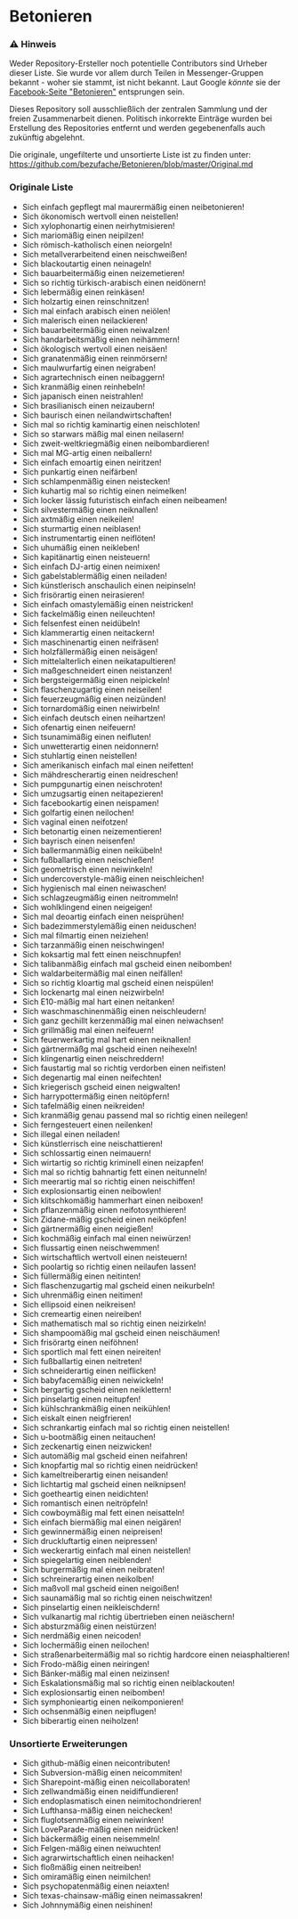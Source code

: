 # Betonieren

### :warning: Hinweis
Weder Repository-Ersteller noch potentielle Contributors sind Urheber dieser Liste. Sie wurde vor allem durch Teilen in Messenger-Gruppen bekannt - woher sie stammt, ist nicht bekannt. Laut Google *könnte* sie der [Facebook-Seite "Betonieren"](https://de-de.facebook.com/pg/Betonieren) entsprungen sein.

Dieses Repository soll ausschließlich der zentralen Sammlung und der freien Zusammenarbeit dienen. Politisch inkorrekte Einträge wurden bei Erstellung des Repositories entfernt und werden gegebenenfalls auch zukünftig abgelehnt.

Die originale, ungefilterte und unsortierte Liste ist zu finden unter: https://github.com/bezufache/Betonieren/blob/master/Original.md

### Originale Liste
* Sich einfach gepflegt mal maurermäßig einen neibetonieren!
* Sich ökonomisch wertvoll einen neistellen!
* Sich xylophonartig einen neirhytmisieren!
* Sich mariomäßig einen neipilzen!
* Sich römisch-katholisch einen neiorgeln!
* Sich metallverarbeitend einen neischweißen!
* Sich blackoutartig einen neinageln!
* Sich bauarbeitermäßig einen neizemetieren!
* Sich so richtig türkisch-arabisch einen neidönern!
* Sich lebermäßig einen reinkäsen!
* Sich holzartig einen reinschnitzen!
* Sich mal einfach arabisch einen neiölen!
* Sich malerisch einen neilackieren!
* Sich bauarbeitermäßig einen neiwalzen!
* Sich handarbeitsmäßig einen neihämmern!
* Sich ökologisch wertvoll einen neisäen!
* Sich granatenmäßig einen reinmörsern!
* Sich maulwurfartig einen neigraben!
* Sich agrartechnisch einen neibaggern!
* Sich kranmäßig einen reinhebeln!
* Sich japanisch einen neistrahlen!
* Sich brasilianisch einen neizaubern!
* Sich baurisch einen neilandwirtschaften!
* Sich mal so richtig kaminartig einen neischloten!
* Sich so starwars mäßig mal einen neilasern!
* Sich zweit-weltkriegmäßig einen neibombardieren!
* Sich mal MG-artig einen neiballern!
* Sich einfach emoartig einen neiritzen!
* Sich punkartig einen neifärben!
* Sich schlampenmäßig einen neistecken!
* Sich kuhartig mal so richtig einen neimelken!
* Sich locker lässig futuristisch einfach einen neibeamen!
* Sich silvestermäßig einen neiknallen!
* Sich axtmäßig einen neikeilen!
* Sich sturmartig einen neiblasen!
* Sich instrumentartig einen neiflöten!
* Sich uhumäßig einen neikleben!
* Sich kapitänartig einen neisteuern!
* Sich einfach DJ-artig einen neimixen!
* Sich gabelstablermäßig einen neiladen!
* Sich künstlerisch anschaulich einen neipinseln!
* Sich frisörartig einen neirasieren!
* Sich einfach omastylemäßig einen neistricken!
* Sich fackelmäßig einen neileuchten!
* Sich felsenfest einen neidübeln!
* Sich klammerartig einen neitackern!
* Sich maschinenartig einen neifräsen!
* Sich holzfällermäßig einen neisägen!
* Sich mittelalterlich einen neikatapultieren!
* Sich maßgeschneidert einen neistanzen!
* Sich bergsteigermäßig einen neipickeln!
* Sich flaschenzugartig einen neiseilen!
* Sich feuerzeugmäßig einen neizünden!
* Sich tornardomäßig einen neiwirbeln!
* Sich einfach deutsch einen neihartzen!
* Sich ofenartig einen neifeuern!
* Sich tsunamimäßig einen neifluten!
* Sich unwetterartig einen neidonnern!
* Sich stuhlartig einen neistellen!
* Sich amerikanisch einfach mal einen neifetten!
* Sich mähdrescherartig einen neidreschen!
* Sich pumpgunartig einen neischroten!
* Sich umzugsartig einen neitapezieren!
* Sich facebookartig einen neispamen!
* Sich golfartig einen neilochen!
* Sich vaginal einen neifotzen!
* Sich betonartig einen neizementieren!
* Sich bayrisch einen neisenfen!
* Sich ballermanmäßig einen neikübeln!
* Sich fußballartig einen neischießen!
* Sich geometrisch einen neiwinkeln!
* Sich undercoverstyle-mäßig einen neischleichen!
* Sich hygienisch mal einen neiwaschen!
* Sich schlagzeugmäßig einen neitrommeln!
* Sich wohlklingend einen neigeigen!
* Sich mal deoartig einfach einen neisprühen!
* Sich badezimmerstylemäßig einen neiduschen!
* Sich mal filmartig einen neiziehen!
* Sich tarzanmäßig einen neischwingen!
* Sich koksartig mal fett einen neischnupfen!
* Sich talibanmäßig einfach mal gscheid einen neibomben!
* Sich waldarbeitermäßig mal einen neifällen!
* Sich so richtig kloartig mal gscheid einen neispülen!
* Sich lockenartg mal einen neizwirbeln!
* Sich E10-mäßig mal hart einen neitanken!
* Sich waschmaschinenmäßig einen neischleudern!
* Sich ganz gechillt kerzenmäßig mal einen neiwachsen!
* Sich grillmäßig mal einen neifeuern!
* Sich feuerwerkartig mal hart einen neiknallen!
* Sich gärtnermäßg mal gscheid einen neihexeln!
* Sich klingenartig einen neischreddern!
* Sich faustartig mal so richtig verdorben einen neifisten!
* Sich degenartig mal einen neifechten!
* Sich kriegerisch gscheid einen neigwalten!
* Sich harrypottermäßig einen neitöpfern!
* Sich tafelmäßig einen neikreiden!
* Sich kranmäßig genau passend mal so richtig einen neilegen!
* Sich ferngesteuert einen neilenken!
* Sich illegal einen neiladen!
* Sich künstlerrisch eine neischattieren!
* Sich schlossartig einen neimauern!
* Sich wirtartig so richtig kriminell einen neizapfen!
* Sich mal so richtig bahnartig fett einen neitunneln!
* Sich meerartig mal so richtig einen neischiffen!
* Sich explosionsartig einen neibowlen!
* Sich klitschkomäßig hammerhart einen neiboxen!
* Sich pflanzenmäßig einen neifotosynthieren!
* Sich Zidane-mäßig gscheid einen neiköpfen!
* Sich gärtnermäßig einen neigießen!
* Sich kochmäßig einfach mal einen neiwürzen!
* Sich flussartig einen neischwemmen!
* Sich wirtschaftlich wertvoll einen neisteuern!
* Sich poolartig so richtig einen neilaufen lassen!
* Sich füllermäßig einen neitinten!
* Sich flaschenzugartig mal gscheid einen neikurbeln!
* Sich uhrenmäßig einen neitimen!
* Sich ellipsoid einen neikreisen!
* Sich cremeartig einen neireiben!
* Sich mathematisch mal so richtig einen neizirkeln!
* Sich shampoomäßig mal gscheid einen neischäumen!
* Sich frisörartg einen neiföhnen!
* Sich sportlich mal fett einen neireiten!
* Sich fußballartig einen neitreten!
* Sich schneiderartig einen neiflicken!
* Sich babyfacemäßig einen neiwickeln!
* Sich bergartig gscheid einen neiklettern!
* Sich pinselartig einen neitupfen!
* Sich kühlschrankmäßig einen neikühlen!
* Sich eiskalt einen neigfrieren!
* Sich schrankartig einfach mal so richtig einen neistellen!
* Sich u-bootmäßig einen neitauchen!
* Sich zeckenartig einen neizwicken!
* Sich automäßig mal gscheid einen neifahren!
* Sich knopfartig mal so richtig einen neidrücken!
* Sich kameltreiberartig einen neisanden!
* Sich lichtartig mal gscheid einen neiknipsen!
* Sich goetheartig einen neidichten!
* Sich romantisch einen neitröpfeln!
* Sich cowboymäßig mal fett einen neisatteln!
* Sich einfach biermäßig mal einen neigären!
* Sich gewinnermäßig einen neipreisen!
* Sich druckluftartig einen neipressen!
* Sich weckerartig einfach mal einen neistellen!
* Sich spiegelartig einen neiblenden!
* Sich burgermäßig mal einen neibraten!
* Sich schreinerartig einen neikolben!
* Sich maßvoll mal gscheid einen neigoißen!
* Sich saunamäßig mal so richtig einen neischwitzen!
* Sich pinselartig einen neikleischdern!
* Sich vulkanartig mal richtig übertrieben einen neiäschern!
* Sich absturzmäßig einen neistürzen!
* Sich nerdmäßig einen neicoden!
* Sich lochermäßig einen neilochen!
* Sich straßenarbeitermäßig mal so richtig hardcore einen neiasphaltieren!
* Sich Frodo-mäßig einen neiringen!
* Sich Bänker-mäßig mal einen neizinsen!
* Sich Eskalationsmäßig mal so richtig einen neiblackouten!
* Sich explosionsartig einen neibomben!
* Sich symphonieartig einen neikomponieren!
* Sich ochsenmäßig einen neipflugen!
* Sich biberartig einen neiholzen!

### Unsortierte Erweiterungen
* Sich github-mäßig einen neicontributen!
* Sich Subversion-mäßig einen neicommiten!
* Sich Sharepoint-mäßig einen neicollaboraten!
* Sich zellwandmäßig einen neidiffundieren!
* Sich endoplasmatisch einen neimitochondrieren!
* Sich Lufthansa-mäßig einen neichecken!
* Sich fluglotsenmäßig einen neiwinken!
* Sich LoveParade-mäßig einen neidrücken!
* Sich bäckermäßig einen neisemmeln!
* Sich Felgen-mäßig einen neiwuchten!
* Sich agrarwirtschaftlich einen neihacken!
* Sich floßmäßig einen neitreiben!
* Sich omiramäßig einen neimilchen!
* Sich psychopatenmäßig einen neiaxten!
* Sich texas-chainsaw-mäßig einen neimassakren!
* Sich Johnnymäßig einen neishinen!
